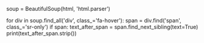 soup = BeautifulSoup(html, 'html.parser')

for div in soup.find_all('div', class_='fa-hover'):
    span = div.find('span', class_='sr-only')
    if span:
        text_after_span = span.find_next_sibling(text=True)
        print(text_after_span.strip())

